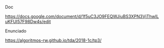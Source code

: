 Doc

https://docs.google.com/document/d/1f5uC3JO9FEQWJiuBS3XPN3VjThwILuKFUI57F98Dw4s/edit


Enunciado

https://algoritmos-rw.github.io/tda/2018-1c/tp3/
